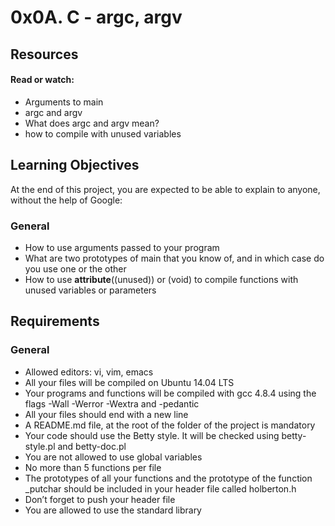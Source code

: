 # 0x0A. C - argc, argv

## Resources

#### Read or watch:

* Arguments to main
* argc and argv
* What does argc and argv mean?
* how to compile with unused variables

## Learning Objectives

At the end of this project, you are expected to be able to explain to anyone, without the help of Google:

### General

* How to use arguments passed to your program
* What are two prototypes of main that you know of, and in which case do you use one or the other
* How to use __attribute__((unused)) or (void) to compile functions with unused variables or parameters

## Requirements

### General

* Allowed editors: vi, vim, emacs
* All your files will be compiled on Ubuntu 14.04 LTS
* Your programs and functions will be compiled with gcc 4.8.4 using the flags -Wall -Werror -Wextra and -pedantic
* All your files should end with a new line
* A README.md file, at the root of the folder of the project is mandatory
* Your code should use the Betty style. It will be checked using betty-style.pl and betty-doc.pl
* You are not allowed to use global variables
* No more than 5 functions per file
* The prototypes of all your functions and the prototype of the function _putchar should be included in your header file called holberton.h
* Don’t forget to push your header file
* You are allowed to use the standard library